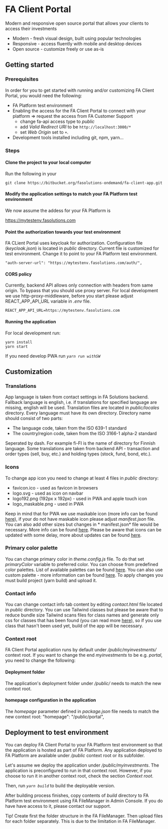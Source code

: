 # FA Client Portal

Modern and responsive open source portal that allows your clients to access their investments

* Modern - fresh visual design, built using popular technologies
* Responsive - access fluently with mobile and desktop devices
* Open source - customize freely or use as-is

## Getting started

### Prerequisites

In order for you to get started with running and/or customizing FA Client Portal, you would need the following:

* FA Platform test environment
* Enabling the access for the FA Client Portal to connect with your platform => request the access from FA Customer Support
    * change fa-api access type to *public*
    * add *Valid Redirect URI* to be `http://localhost:3000/*`
    * set *Web Origin* set to `+`.
* Development tools installed including git, npm, yarn...


### Steps

#### Clone the project to your local computer

Run the following in your 

    git clone https://bitbucket.org/fasolutions-ondemand/fa-client-app.git

#### Modify the application settings to match your FA Platform test environment

We now assume the addess for your FA Platform is 

https://mytestenv.fasolutions.com

#### Point the authorization towards your test environment

FA CLient Portal uses keycloak for authorization. Configuration file (*keycloak.json*) is located in *public* directory. Current file
is customized for test environment. Change it to point to your FA Platform test environment. 

    "auth-server-url": "https://mytestenv.fasolutions.com/auth/",

#### CORS policy

Currently, backend API allows only connection with headers from same origin. To bypass that you should use proxy server.
For local development we use http-proxy-middleware, before you start please adjust REACT_APP_API_URL variable in *.env*
file.

    REACT_APP_API_URL=https://mytestenv.fasolutions.com

#### Running the application

For local development run:

  	yarn install
  	yarn start

If you need develop PWA run _`yarn run withSW`_

## Customization

### Translations

App language is taken from contact settings in FA Solutions backend. Fallback language is english, i.e. if translations
for specified language are missing, english will be used. Translation files are located in *public/locales* directory.
Every language must have its own directory. Directory name should consist of two parts:

* The language code, taken from the ISO 639-1 standard
* The country/region code, taken from the ISO 3166-1 alpha-2 standard

Seperated by dash. For example fi-FI is the name of directory for Finnish language. Some translations are taken from
backend API - transaction and order types (sell, buy, etc.) and holding types (stock, fund, bond, etc.).

### Icons

To change app icon you need to change at least 4 files in *public* directory:

* favicon.ico - used as favicon in browsers
* logo.svg - used as icon on navbar
* logo192.png (192px x 192px) - used in PWA and apple touch icon
* logo_maskable.png - used in PWA

Keep in mind that for PWA we use maskable icon (more info can be found [here](https://web.dev/maskable-icon/)), if your
do not have maskable icon please adjust *manifest.json* file. You can also add other sizes but changes in *
manifest.json*
file would be necessary. More info can be found [here](https://developer.mozilla.org/en-US/docs/Web/Manifest/icons).
Please be aware that icons can be updated with some delay, more about updates can be
found [here](https://web.dev/manifest-updates/).

### Primary color palette

You can change primary color in *theme.config.js* file. To do that set *primaryColor* variable to preferred color. You
can choose from predefined color palettes. List of available palettes can be
found [here](https://tailwindcss.com/docs/customizing-colors). You can also use custom palette - more information can be
found [here](https://tailwindcss.com/docs/customizing-colors#generating-colors). To apply changes you must build
project (yarn build) and upload it.

### Contact info

You can change contact info tab content by editing *contact.html* file located in *public* directory. You can use
Tailwind classes but please be aware that to reduce bundle size Tailwind scans files for class names and generate only
css for classes that has been found (you can read more [here](https://tailwindcss.com/docs/content-configuration)), so
if you use class that hasn't been used yet, build of the app will be necessary.

### Context root

FA Client Portal application runs by default under */public/myinvestments/* context root. If you want to change the end *myinvestments* to be e.g. *portal*, you need to change the following:

#### Deployment folder

The application's deployment folder under */public/* needs to match the new context root.

#### homepage configuration in the application

The *homepage* parameter defined in *package.json* file needs to match the new context root:
    "homepage": "/public/portal",

## Deployment to test environment

You can deploy FA Client Portal to your FA Platform test environment so that the application is hosted as part of FA Platform.
Any application deployed to FA Platform are available under */public* context root or its subfolder.

Let's assume we deploy the application under */public/myinvestments*. The application is preconfigured to run in that context root. 
However, if you choose to run it in another context root, check the section *Context root*.

Then, run  _`yarn build`_ to build the deployable version. 

After building process finishes, copy contents of *build* directory to FA Platform test environment using FA FileManager in Admin Console. 
If you do have have access to it, please contact our support.

Tip! Create first the folder structure in the FA FileManager. Then upload files for each folder separately. This is due to the limitation in FA FileManager.



